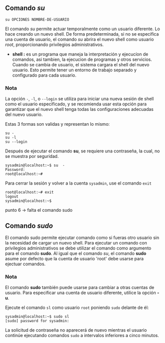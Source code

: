 ## Comando *su*
```
su OPCIONES NOMBRE-DE-USUARIO
```
El comando *su* permite actuar temporalmente como un usuario diferente. Lo hace creando un nuevo shell. De forma predeterminada, si no se especifica una cuenta de usuario, el comando *su* abrira el nuevo shell como usuario *root*, proporcionando privilegios administrativos.

- **shell :** es un programa que maneja la interpretación y ejecucíon de comandos, asi tambien, la ejecucion de programas y otros servicios. 
  Cuando se cambia de usuario, el sistema cargara el shell del nuevo usuario. Esto permite tener un entorno de trabajo separado y configurado para cada usuario.

### Nota 
La opción `-`, `-l`, o `--login` se utiliza para iniciar una nueva sesión de shell como el usuario especificado, y se recomienda usar esta opción para garantizar que el nuevo shell tenga todas las configuraciones adecuadas del nuevo usuario.

Estas 3 formas son validas y representan lo mismo:
```
su -
su -l
su --login
```
Después de ejecutar el comando **su**, se requiere una contraseña, la cual, no se muestra por seguridad.
```
sysadmin@localhost:~$ su  -
Password:
root@localhost:~#
```
Para cerrar la sesión y volver a la cuenta `sysadmin`, use el comando `exit`
```
root@localhost:~# exit
logout
sysadmin@localhost:~$
```
punto 6 -> falta el comando sudo

## Comando *sudo*                                                                                          

El comando sudo permite ejecutar comando como si fueras otro usuario sin la necesidad de cargar un nuevo shell. Para ejecutar un comando con privilegios administrativos se debe utilizar el comando como argumento para el comando **sudo**. Al igual que el comando *su*, el comando **sudo** asume  por defecto que la cuenta de usuario 'root' debe usarse para ejectuar comandos.

### Nota
El comando **sudo** también puede usarse para cambiar a otras cuentas de usuario. Para especificar una cuenta de usuario diferente, utilice la opción **-u**.

Ejecute el comando `sl` como usuario `root` poniendo `sudo` delante de él:
```
sysadmin@localhost:~$ sudo sl
[sudo] password for sysadmin:
```
La solicitud de contraseña no aparecerá de nuevo mientras el usuario continúe ejecutando comandos `sudo` a intervalos inferiores a cinco minutos.

